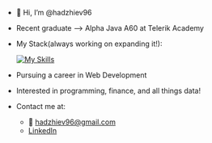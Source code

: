 - 👋 Hi, I’m @hadzhiev96
- Recent graduate --> Alpha Java A60 at Telerik Academy
- My Stack(always working on expanding it!):
  
  [![My Skills](https://skillicons.dev/icons?i=java,mysql,hibernate,spring)](https://skillicons.dev)
- Pursuing a career in  Web Development 
- Interested in programming, finance, and all things data!
- Contact me at:
  - 📧 hadzhiev96@gmail.com
  - [LinkedIn](https://www.linkedin.com/in/finance-analysis-sql/)
